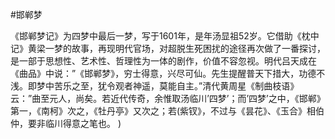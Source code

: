 #邯郸梦 

《邯郸梦记》为四梦中最后一梦，写于1601年，是年汤显祖52岁。它借助《枕中记》黄梁一梦的故事，再现明代官场，对超脱生死困扰的途径再次做了一番探讨，是一部于思想性、艺术性、哲理性为一体的剧作，价值不容忽视。明代吕天成在《曲品》中说：”《邯郸梦》，穷士得意，兴尽可仙。先生提醒普天下措大，功德不浅。即梦中苦乐之至，犹令观者神遥，莫能自主。”清代黄周星《制曲枝语》云：”曲至元人，尚矣。若近代传奇，余惟取汤临川’四梦’；而’四梦’之中，《邯郸》第一，《南柯》次之，《牡丹亭》又次之；若(紫钗》，不过与《昙花》、《玉合》相伯仲，要非临川得意之笔也。 )
